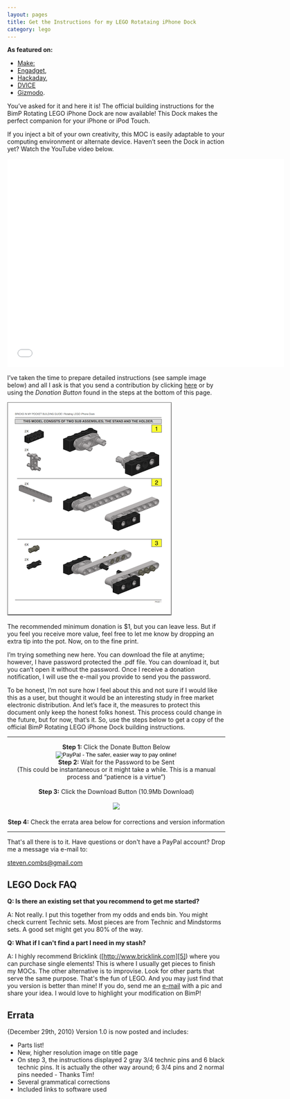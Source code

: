 ```yaml
---
layout: pages
title: Get the Instructions for my LEGO Rotataing iPhone Dock
category: lego
---
```


**As featured on:**

* [Make:](http://makezine.com/2009/09/14/lego-rotating-dock-for-iphoneipod-t/)
* [Engadget](http://www.engadget.com/2009/09/15/battle-of-the-homebrew-lego-iphone-docks/),
* [Hackaday](http://hackaday.com/2009/09/09/rotating-iphone-dock-from-legos/),
* [DVICE](http://www.dvice.com/archives/2009/09/rotating-lego-i.php)
* [Gizmodo](http://gizmodo.com/5358067/diy-swivelling-lego-iphone-dock-fulfills-our-weekend-lego-quota).

You’ve asked for it and here it is! The official building instructions for the BimP Rotating LEGO iPhone Dock are now available! This Dock makes the perfect companion for your iPhone or iPod Touch.

If you inject a bit of your own creativity, this MOC is easily adaptable to your computing environment or alternate device. Haven’t seen the Dock in action yet? Watch the YouTube video below.

<iframe width="640" height="480" src="//www.youtube.com/embed/0PTE7P3JTGo" frameborder="0" allowfullscreen></iframe></br>

I’ve taken the time to prepare detailed instructions (see sample image below) and all I ask is that you send a contribution by clicking [here](https://www.paypal.com/us/cgi-bin/webscr?cmd=_flow&amp;SESSION=g8rKLifnl50jI9sy8IcKDk7-7FM-Z6zrs2doD4IIVZDLFNEkV8ABsj2EL34&amp;dispatch=5885d80a13c0db1f8e263663d3faee8dc60d77e6184470d515cedf52660ea0cd) or by using the *Donation Button* found in the steps at the bottom of this page.

![Dock Instructions](instructions-sample.png)

The recommended minimum donation is $1, but you can leave less. But if you feel you receive more value, feel free to let me know by dropping an extra tip into the pot. Now, on to the fine print.

I’m trying something new here. You can download the file at anytime; however, I have password protected the .pdf file. You can download it, but you can’t open it without the password. Once I receive a donation notification, I will use the e-mail you provide to send you the password.

To be honest, I’m not sure how I feel about this and not sure if I would like this as a user, but thought it would be an interesting study in free market electronic distribution. And let’s face it, the measures to protect this document only keep the honest folks honest. This process could change in the future, but for now, that’s it. So, use the steps below to get a copy of the official BimP Rotating LEGO iPhone Dock building instructions.
<hr />
<div style="text-align: center;">
<b>Step 1:</b> Click the Donate Button Below<br />
<form action="https://www.paypal.com/cgi-bin/webscr" method="post">
<input name="cmd" type="hidden" value="_s-xclick" /><input name="hosted_button_id" type="hidden" value="Q77KFAS9UQEJW" /><input alt="PayPal - The safer, easier way to pay online!" border="0" name="submit" src="https://www.paypal.com/en_US/i/btn/btn_donate_SM.gif" type="image" /><img alt="" border="0" height="1" src="https://www.paypal.com/en_US/i/scr/pixel.gif" width="1" /></form>
</div>
<div class="separator" style="clear: both; text-align: center;">
<b><span class="Apple-style-span" style="font-weight: normal;"><b> Step 2:</b></span><span class="Apple-style-span" style="font-weight: normal;">&nbsp;Wait for the Password to be Sent <br />
(This could be instantaneous or it might take a while. This is a manual process and “patience is a virtue”)</span></b></div>
<div class="separator" style="clear: both; text-align: center;">
<b><br />
</b></div>
<div class="separator" style="clear: both; text-align: center;">
<b><span class="Apple-style-span" style="font-weight: normal;"></span>Step 3:</b> Click the Download Button (10.9Mb Download)</div>
<div class="separator" style="clear: both; text-align: center;">
<br /></div>
<div class="separator" style="clear: both; text-align: center;">
</div>
<div class="separator" style="clear: both; text-align: center;">
<a href="http://dl.dropbox.com/u/217516/Rotating%20LEGO%20iPhone%20Dock%20Building%20Instructions.pdf"><img border="0" src="http://1.bp.blogspot.com/_CLU_mny_beA/TMsQUZM3GlI/AAAAAAAArt4/inBL2PwHoI4/s1600/download_icon.gif" /></a></div>
<div class="separator" style="clear: both; text-align: center;">
<br /></div>
<div class="separator" style="clear: both; text-align: center;">
<b>Step 4:</b> Check the errata area below for corrections and version information</div>
<hr />

That's all there is to it. Have questions or don't have a PayPal account? Drop me a message via e-mail to:

[steven.combs@gmail.com](mailto:steven.combs@gmail.com)

## LEGO Dock FAQ

**Q: Is there an existing set that you recommend to get me started?**

A: Not really. I put this together from my odds and ends bin. You might check current Technic sets. Most pieces are from Technic and Mindstorms sets. A good set might get you 80% of the way.

**Q: What if I can't find a part I need in my stash?**

A: I highly recommend Bricklink ([http://www.bricklink.com][5]) where you can purchase single elements! This is where I usually get pieces to finish my MOCs. The other alternative is to improvise. Look for other parts that serve the same purpose. That's the fun of LEGO. And you may just find that you version is better than mine! If you do, send me an [e-mail][6] with a pic and share your idea. I would love to highlight your modification on BimP!

## Errata

{December 29th, 2010} Version 1.0 is now posted and includes:

* Parts list!
* New, higher resolution image on title page
* On step 3, the instructions displayed 2 gray 3/4 technic pins and 6 black technic pins. It is actually the other way around; 6 3/4 pins and 2 normal pins needed - Thanks Tim!
* Several grammatical corrections
* Included links to software used

[5]: http://www.bricklink.com/
[6]: mailto:steven.combs%40gmail.com
